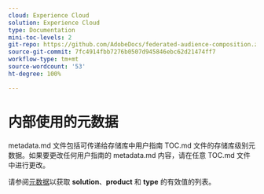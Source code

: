 ```yaml
---
cloud: Experience Cloud
solution: Experience Cloud
type: Documentation
mini-toc-levels: 2
git-repo: https://github.com/AdobeDocs/federated-audience-composition.zh-Hans
source-git-commit: 7fc4914fbb7276b0507d945846ebc62d21474ff7
workflow-type: tm+mt
source-wordcount: '53'
ht-degree: 100%

---
```



# 内部使用的元数据

metadata.md 文件包括可传递给存储库中用户指南 TOC.md 文件的存储库级别元数据。如果要更改任何用户指南的 metadata.md 内容，请在任意 TOC.md 文件中进行更改。

请参阅[元数据](https://experienceleague.adobe.com/docs/authoring-guide-exl/using/editing/user-guide-setup/metadata.html)以获取 **solution**、**product** 和 **type** 的有效值的列表。
